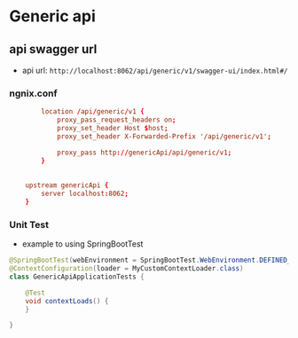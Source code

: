 # Generic api
## api swagger url
* api url: ``http://localhost:8062/api/generic/v1/swagger-ui/index.html#/``
### ngnix.conf
```conf
        location /api/generic/v1 {
            proxy_pass_request_headers on;
            proxy_set_header Host $host;
            proxy_set_header X-Forwarded-Prefix '/api/generic/v1';

            proxy_pass http://genericApi/api/generic/v1;
        }
		
		
    upstream genericApi {
        server localhost:8062;
    }
``` 

### Unit Test
- example to using SpringBootTest
```java
@SpringBootTest(webEnvironment = SpringBootTest.WebEnvironment.DEFINED_PORT)
@ContextConfiguration(loader = MyCustomContextLoader.class)
class GenericApiApplicationTests {

	@Test
	void contextLoads() {
	}

}
```